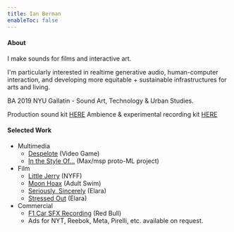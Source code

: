 ```yaml
---
title: Ian Berman
enableToc: false
---
```


#### About
I make sounds for films and interactive art.

I'm particularly interested in realtime generative audio, human-computer interaction, and developing more equitable + sustainable infrastructures for arts and living.

BA 2019 NYU Gallatin - Sound Art, Technology & Urban Studies. 

Production sound kit [HERE](/kit)
Ambience & experimental recording kit [HERE](/ambkit)

#### Selected Work
- Multimedia
	- [Despelote](https://despelotegame.com) (Video Game)
	- [In the Style Of...](https://github.com/ianberman/In-The-Style-Of...) (Max/msp proto-ML project)
- Film
	- [Little Jerry](https://www.instagram.com/p/ChdvUp4s-cp/?utm_source=ig_web_copy_link) (NYFF)
	- [Moon Hoax](https://harrisonfishman.com/MOON-HOAX) (Adult Swim)
	- [Seriously, Sincerely](https://elara.world/film/short/seriously-sincerely) (Elara)
	- [Stressed Out](https://elara.world/film/short/stressed-out) (Elara)
- Commercial
	- [F1 Car SFX Recording](https://www.youtube.com/watch?v=NuBRjCqDsdI) (Red Bull)
	- Ads for NYT, Reebok, Meta, Pirelli, etc. available on request.